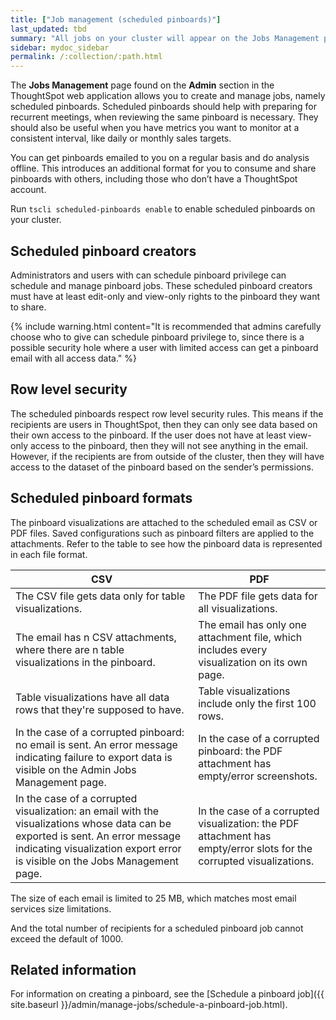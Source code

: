 ```yaml
---
title: ["Job management (scheduled pinboards)"]
last_updated: tbd
summary: "All jobs on your cluster will appear on the Jobs Management page. You can also view jobs for individual pinboards under the pinboard Actions dropdown."
sidebar: mydoc_sidebar
permalink: /:collection/:path.html
---
```


The **Jobs Management** page found on the **Admin** section in the ThoughtSpot
web application allows you to create and manage jobs, namely scheduled
pinboards. Scheduled pinboards should help with preparing for recurrent
meetings, when reviewing the same pinboard is necessary. They should also be
useful when you have metrics you want to monitor at a consistent interval, like
daily or monthly sales targets.

You can get pinboards emailed to you on a regular basis and do analysis offline.
This introduces an additional format for you to consume and share pinboards with
others, including those who don’t have a ThoughtSpot account.

Run `tscli scheduled-pinboards enable` to enable scheduled pinboards on your cluster.

## Scheduled pinboard creators

Administrators and users with can schedule pinboard privilege can schedule and
manage pinboard jobs. These scheduled pinboard creators must have at least
edit-only and view-only rights to the pinboard they want to share.

{% include warning.html content="It is recommended that admins carefully choose
who to give can schedule pinboard privilege to, since there is a possible
security hole where a user with limited access can get a pinboard email with all
access data." %}

## Row level security

The scheduled pinboards respect row level security rules. This means if the
recipients are users in ThoughtSpot, then they can only see data based on their
own access to the pinboard. If the user does not have at least view-only access
to the pinboard, then they will not see anything in the email. However, if the
recipients are from outside of the cluster, then they will have access to the
dataset of the pinboard based on the sender’s permissions.

## Scheduled pinboard formats

The pinboard visualizations are attached to the scheduled email as CSV or PDF
files. Saved configurations such as pinboard filters are applied to the
attachments. Refer to the table to see how the pinboard data is represented in
each file format.

|CSV|PDF|
|---|---|
|The CSV file gets data only for table visualizations.|The PDF file gets data for all visualizations.|
|The email has n CSV attachments, where there are n table visualizations in the pinboard.|The email has only one attachment file, which includes every visualization on its own page.|
|Table visualizations have all data rows that they're supposed to have.|Table visualizations include only the first 100 rows.|
|In the case of a corrupted pinboard: no email is sent. An error message indicating failure to export data is visible on the Admin Jobs Management page.|In the case of a corrupted pinboard: the PDF attachment has empty/error screenshots.|
|In the case of a corrupted visualization: an email with the visualizations whose data can be exported is sent. An error message indicating visualization export error is visible on the Jobs Management page.|In the case of a corrupted visualization: the PDF attachment has empty/error slots for the corrupted visualizations.|

The size of each email is limited to 25 MB, which matches most email services
size limitations.

And the total number of recipients for a scheduled pinboard job cannot exceed
the default of 1000.

## Related information

For information on creating a pinboard, see the [Schedule a pinboard job]({{ site.baseurl }}/admin/manage-jobs/schedule-a-pinboard-job.html).
